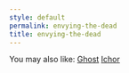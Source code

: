 ```yaml
---
style: default
permalink: envying-the-dead
title: envying-the-dead
---
```

You may also like:
[Ghost](http://scp-wiki.net/ghost)
[Ichor](http://scp-wiki.net/ichor)